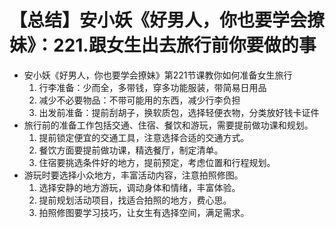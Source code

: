 # 【总结】安小妖《好男人，你也要学会撩妹》：221.跟女生出去旅行前你要做的事

-   安小妖《好男人，你也要学会撩妹》第221节课教你如何准备女生旅行
    1.  行李准备：少而全，多带钱，穿多功能服装，带简易日用品
    2.  减少不必要物品：不带可能用的东西，减少行李负担
    3.  出发前准备：提前刮胡子，换软质包，选择轻便衣物，分类放好钱卡证件
-   旅行前的准备工作包括交通、住宿、餐饮和游玩，需要提前做功课和规划。
    1.  提前锁定便宜的交通工具，注意选择合适的交通方式。
    2.  餐饮方面要提前做功课，精选餐厅，制定清单。
    3.  住宿要挑选条件好的地方，提前预定，考虑位置和行程规划。
-   游玩时要选择小众地方，丰富活动内容，注意拍照修图。
    1.  选择安静的地方游玩，调动身体和情绪，丰富体验。
    2.  提前规划活动项目，找适合拍照的地方，费心思。
    3.  拍照修图要学习技巧，让女生有选择空间，满足需求。